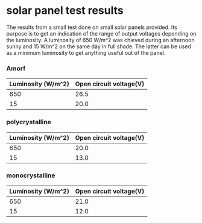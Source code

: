 # solar panel test results
The results from a small test done on small solar panels provided. 
Its purpose is to get an indication of the range of output voltages depending on the luminosity.
A luminosity of 650 W/m^2 was chieved during an afternoon sunny and 15 W/m^2 on the same day in full shade.
The latter can be used as a minimum luminosity to get anything useful out of the panel.

### Amorf

| Luminosity (W/m^2) | Open circuit voltage(V)|
| ------ | ------ |
| 650 | 26.5 |
| 15 | 20.0 |

### polycrystalline

| Luminosity (W/m^2) | Open circuit voltage(V)|
| ------ | ------ |
| 650 | 20.0 |
| 15 | 13.0 |

### monocrystalline

| Luminosity (W/m^2) | Open circuit voltage(V)|
| ------ | ------ |
| 650 | 21.0 |
| 15 | 12.0 |